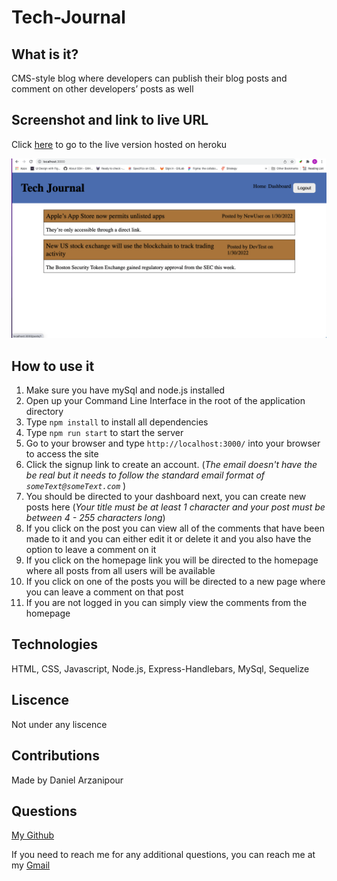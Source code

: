# Tech-Journal

## What is it?

CMS-style blog where developers can publish their blog posts and comment on other developers’ posts as well

## Screenshot and link to live URL

Click [here](https://intense-beach-71973.herokuapp.com/) to go to the live version hosted on heroku

![tech-journal-screenshot](./images/tech-journal.png)

## How to use it

1. Make sure you have mySql and node.js installed
2. Open up your Command Line Interface in the root of the application directory
3. Type `npm install` to install all dependencies
4. Type `npm run start` to start the server
5. Go to your browser and type `http://localhost:3000/` into your browser to access the site
6. Click the signup link to create an account. (_The email doesn't have the be real but it needs to follow the standard email format of `someText@someText.com`_
   )
7. You should be directed to your dashboard next, you can create new posts here (_Your title must be at least 1 character and your post must be between 4 - 255 characters long_)
8. If you click on the post you can view all of the comments that have been made to it and you can either edit it or delete it and you also have the option to leave a comment on it
9. If you click on the homepage link you will be directed to the homepage where all posts from all users will be available
10. If you click on one of the posts you will be directed to a new page where you can leave a comment on that post
11. If you are not logged in you can simply view the comments from the homepage

## Technologies

HTML, CSS, Javascript, Node.js, Express-Handlebars, MySql, Sequelize

## Liscence

Not under any liscence

## Contributions

Made by Daniel Arzanipour

## Questions

[My Github](https://github.com/DanielArzani)

If you need to reach me for any additional questions, you can reach me at my [Gmail](mailto:daniel.arzanipour@gmail.com)
